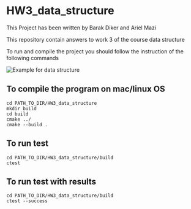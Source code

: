 # HW3_data_structure
This Project has been written by Barak Diker and Ariel Mazi

This repository contain answers to work 3 of the 
course data structure 


To run and compile the project you should follow 
the instruction of the following commands


![Example for data structure](https://upload.wikimedia.org/wikipedia/commons/thumb/d/da/Binary_search_tree.svg/1920px-Binary_search_tree.svg.png)



## To compile the program on mac/linux OS
```
cd PATH_TO_DIR/HW3_data_structure
mkdir build
cd build 
cmake ../
cmake --build . 
```

## To run test 
```
cd PATH_TO_DIR/HW3_data_structure/build
ctest 
```

## To run test with results
```
cd PATH_TO_DIR/HW3_data_structure/build
ctest --success
```


